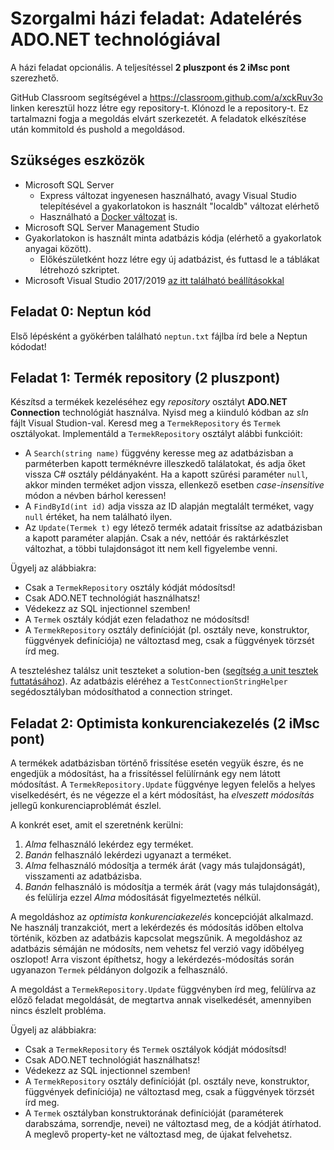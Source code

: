 # Szorgalmi házi feladat: Adatelérés ADO.NET technológiával

A házi feladat opcionális. A teljesítéssel **2 pluszpont és 2 iMsc pont** szerezhető.

GitHub Classroom segítségével a <https://classroom.github.com/a/xckRuv3o> linken keresztül hozz létre egy repository-t. Klónozd le a repository-t. Ez tartalmazni fogja a megoldás elvárt szerkezetét. A feladatok elkészítése után kommitold és pushold a megoldásod.

## Szükséges eszközök

- Microsoft SQL Server
  - Express változat ingyenesen használható, avagy Visual Studio telepítésével a gyakorlatokon is használt "localdb" változat elérhető
  - Használható a [Docker változat](Docker-hasznalat.md) is.
- Microsoft SQL Server Management Studio
- Gyakorlatokon is használt minta adatbázis kódja (elérhető a gyakorlatok anyagai között).
  - Előkészületként hozz létre egy új adatbázist, és futtasd le a táblákat létrehozó szkriptet.
- Microsoft Visual Studio 2017/2019 [az itt található beállításokkal](VisualStudio-install.md)

## Feladat 0: Neptun kód

Első lépésként a gyökérben található `neptun.txt` fájlba írd bele a Neptun kódodat!

## Feladat 1: Termék repository (2 pluszpont)

Készítsd a termékek kezeléséhez egy _repository_ osztályt **ADO.NET Connection** technológiát használva. Nyisd meg a kiinduló kódban az _sln_ fájlt Visual Studion-val. Keresd meg a `TermekRepository` és `Termek` osztályokat. Implementáld a `TermekRepository` osztályt alábbi funkcióit:

- A `Search(string name)` függvény keresse meg az adatbázisban a parméterben kapott terméknévre illeszkedő találatokat, és adja őket vissza C# osztály példányaként. Ha a kapott szűrési paraméter `null`, akkor minden terméket adjon vissza, ellenkező esetben _case-insensitive_ módon a névben bárhol keressen!
- A `FindById(int id)` adja vissza az ID alapján megtalált terméket, vagy `null` értéket, ha nem található ilyen.
- Az `Update(Termek t)` egy létező termék adatait frissítse az adatbázisban a kapott paraméter alapján. Csak a név, nettóár és raktárkészlet változhat, a többi tulajdonságot itt nem kell figyelembe venni.

Ügyelj az alábbiakra:

- Csak a `TermekRepository` osztály kódját módosítsd!
- Csak ADO.NET technológiát használhatsz!
- Védekezz az SQL injectionnel szemben!
- A `Termek` osztály kódját ezen feladathoz ne módosítsd!
- A `TermekRepository` osztály definícióját (pl. osztály neve, konstruktor, függvények definíciója) ne változtasd meg, csak a függvények törzsét írd meg.

A teszteléshez találsz unit teszteket a solution-ben ([segítség a unit tesztek futtatásához](https://docs.microsoft.com/en-us/visualstudio/test/run-unit-tests-with-test-explorer?view=vs-2019)). Az adatbázis eléréhez a `TestConnectionStringHelper` segédosztályban módosíthatod a connection stringet.

## Feladat 2: Optimista konkurenciakezelés (2 iMsc pont)

A termékek adatbázisban történő frissítése esetén vegyük észre, és ne engedjük a módosítást, ha a frissítéssel felülírnánk egy nem látott módosítást. A `TermekRepository.Update` függvénye legyen felelős a helyes viselkedésért, és ne végezze el a kért módosítást, ha _elveszett módosítás_ jellegű konkurenciaproblémát észlel.

A konkrét eset, amit el szeretnénk kerülni:

1. _Alma_ felhasználó lekérdez egy terméket.
1. _Banán_ felhasználó lekérdezi ugyanazt a terméket.
1. _Alma_ felhasználó módosítja a termék árát (vagy más tulajdonságát), visszamenti az adatbázisba.
1. _Banán_ felhasználó is módosítja a termék árát (vagy más tulajdonságát), és felülírja ezzel _Alma_ módosítását figyelmeztetés nélkül.

A megoldáshoz az _optimista konkurenciakezelés_ koncepcióját alkalmazd. Ne használj tranzakciót, mert a lekérdezés és módosítás időben eltolva történik, közben az adatbázis kapcsolat megszűnik. A megoldáshoz az adatbázis sémáján ne módosíts, nem vehetsz fel verzió vagy időbélyeg oszlopot! Arra viszont építhetsz, hogy a lekérdezés-módosítás során ugyanazon `Termek` példányon dolgozik a felhasználó.

A megoldást a `TermekRepository.Update` függvényben írd meg, felülírva az előző feladat megoldását, de megtartva annak viselkedését, amennyiben nincs észlelt probléma.

Ügyelj az alábbiakra:

- Csak a `TermekRepository` és `Termek` osztályok kódját módosítsd!
- Csak ADO.NET technológiát használhatsz!
- Védekezz az SQL injectionnel szemben!
- A `TermekRepository` osztály definícióját (pl. osztály neve, konstruktor, függvények definíciója) ne változtasd meg, csak a függvények törzsét írd meg.
- A `Termek` osztályban konstruktorának definícióját (paraméterek darabszáma, sorrendje, nevei) ne változtasd meg, de a kódját átírhatod. A meglevő property-ket ne változtasd meg, de újakat felvehetsz.
